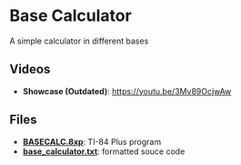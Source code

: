 # Base Calculator

A simple calculator in different bases

## Videos

- **Showcase (Outdated)**: https://youtu.be/3Mv89OcjwAw

## Files

- [**BASECALC.8xp**](BASECALC.8xp): TI-84 Plus program
- [**base_calculator.txt**](base_calculator.txt): formatted souce code
